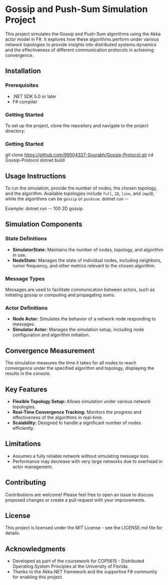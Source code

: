# Gossip and Push-Sum Simulation Project

This project simulates the Gossip and Push-Sum algorithms using the Akka actor model in F#. It explores how these algorithms perform under various network topologies to provide insights into distributed systems dynamics and the effectiveness of different communication protocols in achieving convergence.

## Installation

### Prerequisites
- .NET SDK 5.0 or later
- F# compiler

### Getting Started
To set up the project, clone the repository and navigate to the project directory:


### Getting Started

git clone https://github.com/99004327-Sourabh/Gossip-Protocol.git
cd Gossip-Protocol
dotnet build


## Usage Instructions

To run the simulation, provide the number of nodes, the chosen topology, and the algorithm. Available topologies include `full`, `2D`, `line`, and `imp3D`, while the algorithms can be `gossip` or `pushsum`.
dotnet run -- <numNodes> <topology> <algorithm>

Example:
dotnet run -- 100 2D gossip


## Simulation Components

### State Definitions
- **SimulatorState:** Maintains the number of nodes, topology, and algorithm in use.
- **NodeState:** Manages the state of individual nodes, including neighbors, rumor frequency, and other metrics relevant to the chosen algorithm.

### Message Types
Messages are used to facilitate communication between actors, such as initiating gossip or computing and propagating sums.

### Actor Definitions
- **Node Actor:** Simulates the behavior of a network node responding to messages.
- **Simulator Actor:** Manages the simulation setup, including node configuration and algorithm initiation.

## Convergence Measurement
The simulation measures the time it takes for all nodes to reach convergence under the specified algorithm and topology, displaying the results in the console.

## Key Features
- **Flexible Topology Setup:** Allows simulation under various network topologies.
- **Real-Time Convergence Tracking:** Monitors the progress and effectiveness of the algorithms in real-time.
- **Scalability:** Designed to handle a significant number of nodes efficiently.

## Limitations
- Assumes a fully reliable network without simulating message loss.
- Performance may decrease with very large networks due to overhead in actor management.

## Contributing
Contributions are welcome! Please feel free to open an issue to discuss proposed changes or create a pull request with your improvements.

## License
This project is licensed under the MIT License - see the LICENSE.md file for details.

## Acknowledgments
- Developed as part of the coursework for COP5615 - Distributed Operating System Principles at the University of Florida.
- Thanks to the Akka.NET framework and the supportive F# community for enabling this project.
